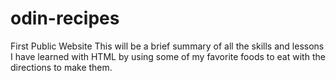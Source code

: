 # odin-recipes
First Public Website
This will be a brief summary of all the skills and lessons I have learned with HTML by using some of my favorite foods to eat with the directions to make them.